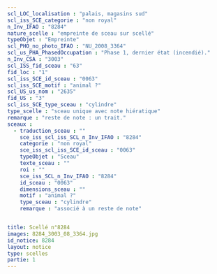```yaml
---
scl_LOC_localisation : "palais, magasins sud"
scl_iss_SCE_categorie : "non royal"
n_Inv_IFAO : "8284"
nature_scelle : "empreinte de sceau sur scellé"
typeObjet : "Empreinte"
scl_PHO_no_photo_IFAO : "NU_2008_3364"
scl_us_PHA_PhasedOccupation : "Phase 1, dernier état (incendié)."
n_Inv_CSA : "3003"
scl_ISS_fid_sceau : "63"
fid_loc : "1"
scl_iss_SCE_id_sceau : "0063"
scl_iss_SCE_motif : "animal ?"
scl_US_us_nom : "2635"
fid_US : "3"
scl_iss_SCE_type_sceau : "cylindre"
type_scelle : "sceau unique avec note hiératique"
remarque : "reste de note : un trait."
sceaux :
  - traduction_sceau : ""
    sce_iss_scl_iss_SCL_n_Inv_IFAO : "8284"
    categorie : "non royal"
    sce_iss_scl_iss_SCE_id_sceau : "0063"
    typeObjet : "Sceau"
    texte_sceau : ""
    roi : ""
    sce_iss_SCL_n_Inv_IFAO : "8284"
    id_sceau : "0063"
    dimensions_sceau : ""
    motif : "animal ?"
    type_sceau : "cylindre"
    remarque : "associé à un reste de note"


title: Scellé n°8284
images: 8284_3003_08_3364.jpg
id_notice: 8284
layout: notice
type: scelles
partie: 1
---
```

